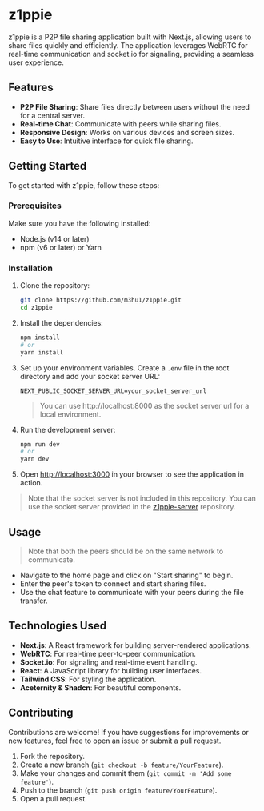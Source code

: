 # z1ppie

z1ppie is a P2P file sharing application built with Next.js, allowing users to share files quickly and efficiently. The application leverages WebRTC for real-time communication and socket.io for signaling, providing a seamless user experience.

## Features

- **P2P File Sharing**: Share files directly between users without the need for a central server.
- **Real-time Chat**: Communicate with peers while sharing files.
- **Responsive Design**: Works on various devices and screen sizes.
- **Easy to Use**: Intuitive interface for quick file sharing.

## Getting Started

To get started with z1ppie, follow these steps:

### Prerequisites

Make sure you have the following installed:

- Node.js (v14 or later)
- npm (v6 or later) or Yarn

### Installation

1. Clone the repository:

   ```bash
   git clone https://github.com/m3hu1/z1ppie.git
   cd z1ppie
   ```

2. Install the dependencies:

   ```bash
   npm install
   # or
   yarn install
   ```

3. Set up your environment variables. Create a `.env` file in the root directory and add your socket server URL:

   ```
   NEXT_PUBLIC_SOCKET_SERVER_URL=your_socket_server_url
   ```
   > You can use http://localhost:8000 as the socket server url for a local environment.

4. Run the development server:

   ```bash
   npm run dev
   # or
   yarn dev
   ```

5. Open [http://localhost:3000](http://localhost:3000) in your browser to see the application in action.

> Note that the socket server is not included in this repository. You can use the socket server provided in the [z1ppie-server](https://github.com/m3hu1/z1ppie-server) repository.

## Usage
  > Note that both the peers should be on the same network to communicate.
- Navigate to the home page and click on "Start sharing" to begin.
- Enter the peer's token to connect and start sharing files.
- Use the chat feature to communicate with your peers during the file transfer.

## Technologies Used

- **Next.js**: A React framework for building server-rendered applications.
- **WebRTC**: For real-time peer-to-peer communication.
- **Socket.io**: For signaling and real-time event handling.
- **React**: A JavaScript library for building user interfaces.
- **Tailwind CSS**: For styling the application.
- **Aceternity & Shadcn**: For beautiful components.

## Contributing

Contributions are welcome! If you have suggestions for improvements or new features, feel free to open an issue or submit a pull request.

1. Fork the repository.
2. Create a new branch (`git checkout -b feature/YourFeature`).
3. Make your changes and commit them (`git commit -m 'Add some feature'`).
4. Push to the branch (`git push origin feature/YourFeature`).
5. Open a pull request.
